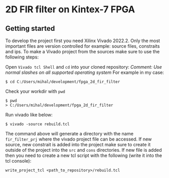 # 2D FIR filter on Kintex-7 FPGA

## Getting started

To develop the project first you need Xilinx Vivado 2022.2. Only the most important files are version controlled for example: source files, constraits and ips. To make a Vivado project from the sources make sure to use the following steps:

Open `Vivado tcl Shell` and `cd` into your cloned repository:
*Comment: Use normal slashes on all supported operating system*
For example in my case:
```
$ cd C:/Users/mihal/development/fpga_2d_fir_filter
```
Check your workdir with `pwd`
```
$ pwd
> C:/Users/mihal/development/fpga_2d_fir_filter
```
Run vivado like below:
```
$ vivado -source rebuild.tcl
```
The command above will generate a directory with the name `fir_filter_prj` where the vivado project file can be accessed. If new source, new constrait is added into the project make sure to create it outside of the project into the `src` and `cons` directories. If new file is added then you need to create a new tcl script with the following (write it into the tcl console):
```
write_project_tcl <path_to_repository>/rebuild.tcl
```